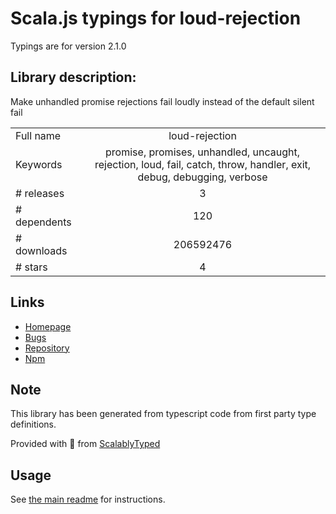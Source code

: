 
# Scala.js typings for loud-rejection

Typings are for version 2.1.0

## Library description:
Make unhandled promise rejections fail loudly instead of the default silent fail

|                    |                 |
| ------------------ | :-------------: |
| Full name          | loud-rejection |
| Keywords           | promise, promises, unhandled, uncaught, rejection, loud, fail, catch, throw, handler, exit, debug, debugging, verbose |
| # releases         | 3 |
| # dependents       | 120 |
| # downloads        | 206592476 |
| # stars            | 4 |

## Links
- [Homepage](https://github.com/sindresorhus/loud-rejection#readme)
- [Bugs](https://github.com/sindresorhus/loud-rejection/issues)
- [Repository](https://github.com/sindresorhus/loud-rejection)
- [Npm](https://www.npmjs.com/package/loud-rejection)
    


## Note
This library has been generated from typescript code from first party type definitions.

Provided with :purple_heart: from [ScalablyTyped](https://github.com/oyvindberg/ScalablyTyped)

## Usage
See [the main readme](../../readme.md) for instructions.


